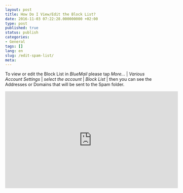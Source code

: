 ```yaml
---
layout: post
title: How Do I View/Edit the Block List?
date: 2016-11-03 07:22:28.000000000 +02:00
type: post
published: true
status: publish
categories:
- General
tags: []
lang: en
slug: /edit-spam-list/
meta:
---
```


To view or edit the Block List in *BlueMail* please tap *More...* \| *Various Account Settings* \| *select the account* \| *Block List* \| then you can see the Addresses or Domains that will be sent to the Spam folder.

<iframe src="https://www.youtube.com/embed/EioYfjbeZbU?list=PLXcA1xyD8E7dB0XsKApln4AqCumFbmOJK&amp;loop=1" width="560" height="315" frameborder="0" allowfullscreen="allowfullscreen"></iframe>